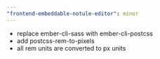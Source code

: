 ```yaml
---
"frontend-embeddable-notule-editor": minor
---
```


- replace ember-cli-sass with ember-cli-postcss
- add postcss-rem-to-pixels
- all rem units are converted to px units